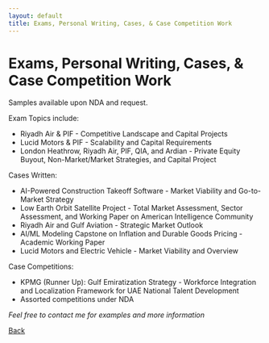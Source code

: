 ```yaml
---
layout: default
title: Exams, Personal Writing, Cases, & Case Competition Work
---
```


# Exams, Personal Writing, Cases, & Case Competition Work

Samples available upon NDA and request.

Exam Topics include:

- Riyadh Air & PIF - Competitive Landscape and Capital Projects
- Lucid Motors & PIF - Scalability and Capital Requirements
- London Heathrow, Riyadh Air, PIF, QIA, and Ardian - Private Equity Buyout, Non-Market/Market Strategies, and Capital Project

Cases Written:
- AI-Powered Construction Takeoff Software - Market Viability and Go-to-Market Strategy
- Low Earth Orbit Satellite Project - Total Market Assessment, Sector Assessment, and Working Paper on American Intelligence Community
- Riyadh Air and Gulf Aviation - Strategic Market Outlook
- AI/ML Modeling Capstone on Inflation and Durable Goods Pricing - Academic Working Paper
- Lucid Motors and Electric Vehicle - Market Viability and Overview

Case Competitions:
- KPMG (Runner Up):  Gulf Emiratization Strategy - Workforce Integration and Localization Framework for UAE National Talent Development
- Assorted competitions under NDA

 
*Feel free to contact me for examples and more information*

[Back](index.md)

